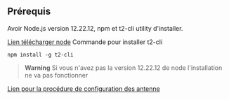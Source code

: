 

Prérequis
-------------

Avoir Node.js version 12.22.12, npm et t2-cli utility d'installer.

[Lien télécharger node](https://nodejs.org/en/download/releases)
Commande pour installer t2-cli
```
npm install -g t2-cli
```

> **Warning**
> Si vous n'avez pas la version 12.22.12 de node l'installation ne va pas fonctionner

[Lien pour la procédure de configuration des antenne](https://github.com/COWaticook-Team/tessel-edge)


    
    

